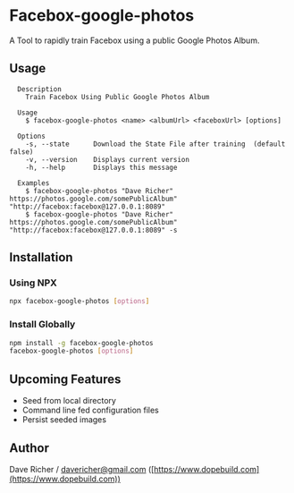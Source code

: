 # Facebox-google-photos

A Tool to rapidly train Facebox using a public Google Photos Album.

## Usage

```TEXT
  Description
    Train Facebox Using Public Google Photos Album

  Usage
    $ facebox-google-photos <name> <albumUrl> <faceboxUrl> [options]

  Options
    -s, --state      Download the State File after training  (default false)
    -v, --version    Displays current version
    -h, --help       Displays this message

  Examples
    $ facebox-google-photos "Dave Richer" https://photos.google.com/somePublicAlbum" "http://facebox:facebox@127.0.0.1:8089"
    $ facebox-google-photos "Dave Richer" https://photos.google.com/somePublicAlbum" "http://facebox:facebox@127.0.0.1:8089" -s
```

## Installation

### Using NPX

```BASH
npx facebox-google-photos [options]
```

### Install Globally

```BASH
npm install -g facebox-google-photos
facebox-google-photos [options]
```

## Upcoming Features

- Seed from local directory
- Command line fed configuration files
- Persist seeded images

## Author

Dave Richer / [davericher@gmail.com](mailto:davericher@gmail.com) ([https://www.dopebuild.com](https://www.dopebuild.com))
